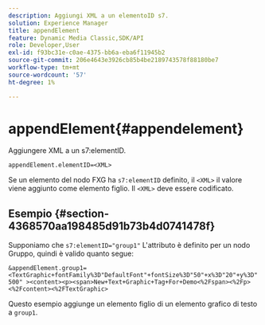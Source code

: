 ```yaml
---
description: Aggiungi XML a un elementoID s7.
solution: Experience Manager
title: appendElement
feature: Dynamic Media Classic,SDK/API
role: Developer,User
exl-id: f93bc31e-c0ae-4375-bb6a-eba6f11945b2
source-git-commit: 206e4643e3926cb85b4be2189743578f88180be7
workflow-type: tm+mt
source-wordcount: '57'
ht-degree: 1%

---
```


# appendElement{#appendelement}

Aggiungere XML a un s7:elementID.

`appendElement.elementID=<XML>`

Se un elemento del nodo FXG ha `s7:elementID` definito, il `<XML>` il valore viene aggiunto come elemento figlio. Il `<XML>` deve essere codificato.

## Esempio {#section-4368570aa198485d91b73b4d0741478f}

Supponiamo che `s7:elementID="group1"` L&#39;attributo è definito per un nodo Gruppo, quindi è valido quanto segue:

`&appendElement.group1=<TextGraphic+fontFamily%3D"DefaultFont"+fontSize%3D"50"+x%3D"20"+y%3D"500" ><content><p><span>New+Text+Graphic+Tag+For+Demo<%2Fspan><%2Fp><%2Fcontent><%2FTextGraphic>`

Questo esempio aggiunge un elemento figlio di un elemento grafico di testo a `group1`.

